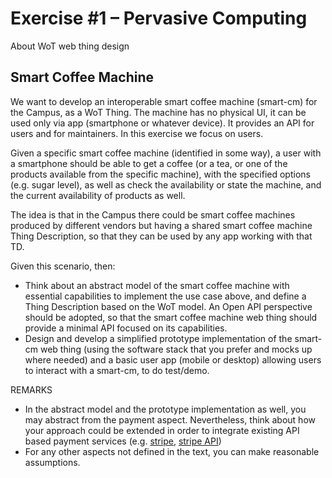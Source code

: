 # Exercise #1 &ndash; Pervasive Computing

About WoT web thing design

## Smart Coffee Machine

We want to develop an interoperable smart coffee machine (smart-cm) for the Campus, as a WoT Thing. The machine has no
physical UI, it can be used only via app (smartphone or whatever device). It provides an API for users and for
maintainers. In this exercise we focus on users.

Given a specific smart coffee machine (identified in some way), a user with a smartphone should be able to get a
coffee (or a tea, or one of the products available from the specific machine), with the specified options (e.g. sugar
level), as well as check the availability or state the machine, and the current availability of products as well.

The idea is that in the Campus there could be smart coffee machines produced by different vendors but having a shared
smart coffee machine Thing Description, so that they can be used by any app working with that TD.

Given this scenario, then:

- Think about an abstract model of the smart coffee machine with essential capabilities to implement the use case above,
  and define a Thing Description based on the WoT model. An Open API perspective should be adopted, so that the smart
  coffee machine web thing should provide a minimal API focused on its capabilities.
- Design and develop a simplified prototype implementation of the smart-cm web thing (using the software stack that you
  prefer and mocks up where needed) and a basic user app (mobile or desktop) allowing users to interact with a smart-cm,
  to do test/demo.

REMARKS

- In the abstract model and the prototype implementation as well, you may abstract from the payment aspect.
  Nevertheless, think about how your approach could be extended in order to integrate existing API based payment
  services (e.g. [stripe](https://stripe.com), [stripe API](https://stripe.com/docs/api))
- For any other aspects not defined in the text, you can make reasonable assumptions.